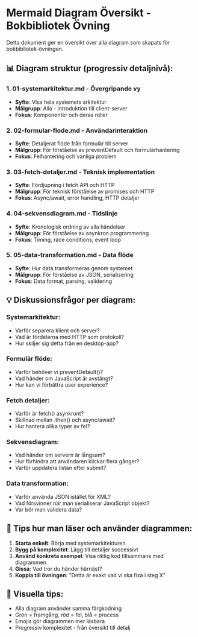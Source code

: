 # Mermaid Diagram Översikt - Bokbibliotek Övning

Detta dokument ger en översikt över alla diagram som skapats för bokbibliotek-övningen.

## 📊 Diagram struktur (progressiv detaljnivå):

### 1. **01-systemarkitektur.md** - Övergripande vy

- **Syfte**: Visa hela systemets arkitektur
- **Målgrupp**: Alla - introduktion till client-server
- **Fokus**: Komponenter och deras roller

### 2. **02-formular-flode.md** - Användarinteraktion

- **Syfte**: Detaljerat flöde från formulär till server
- **Målgrupp**: För förståelse av preventDefault och formulärhantering
- **Fokus**: Felhantering och vanliga problem

### 3. **03-fetch-detaljer.md** - Teknisk implementation

- **Syfte**: Fördjupning i fetch API och HTTP
- **Målgrupp**: För teknisk förståelse av promises och HTTP
- **Fokus**: Async/await, error handling, HTTP detaljer

### 4. **04-sekvensdiagram.md** - Tidslinje

- **Syfte**: Kronologisk ordning av alla händelser
- **Målgrupp**: För förståelse av asynkron programmering
- **Fokus**: Timing, race conditions, event loop

### 5. **05-data-transformation.md** - Data flöde

- **Syfte**: Hur data transformeras genom systemet
- **Målgrupp**: För förståelse av JSON, serialisering
- **Fokus**: Data format, parsing, validering

## 💡 Diskussionsfrågor per diagram:

### Systemarkitektur:

- Varför separera klient och server?
- Vad är fördelarna med HTTP som protokoll?
- Hur skiljer sig detta från en desktop-app?

### Formulär flöde:

- Varför behöver vi preventDefault()?
- Vad händer om JavaScript är avstängt?
- Hur kan vi förbättra user experience?

### Fetch detaljer:

- Varför är fetch() asynkront?
- Skillnad mellan .then() och async/await?
- Hur hantera olika typer av fel?

### Sekvensdiagram:

- Vad händer om servern är långsam?
- Hur förhindra att användaren klickar flera gånger?
- Varför uppdatera listan efter submit?

### Data transformation:

- Varför använda JSON istället för XML?
- Vad försvinner när man serialiserar JavaScript objekt?
- Var bör man validera data?

## 🔧 Tips hur man läser och använder diagrammen:

1. **Starta enkelt**: Börja med systemarkitekturen
2. **Bygg på komplexitet**: Lägg till detaljer successivt
3. **Använd konkreta exempel**: Visa riktig kod tillsammans med diagrammen
4. **Gissa**: Vad tror du händer härnäst?
5. **Koppla till övningen**: "Detta är exakt vad vi ska fixa i steg X"

## 🎨 Visuella tips:

- Alla diagram använder samma färgkodning
- Grön = framgång, röd = fel, blå = process
- Emojis gör diagrammen mer läsbara
- Progressiv komplexitet - från översikt till detalj
